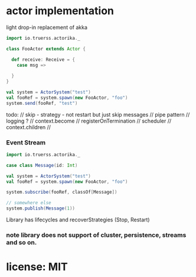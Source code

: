 # actor implementation 

light drop-in replacement of akka

```scala
import io.truerss.actorika._ 

class FooActor extends Actor {

  def receive: Receive = {
    case msg => 
                
  }
}

val system = ActorSystem("test")
val fooRef = system.spawn(new FooActor, "foo")
system.send(fooRef, "test")


```

todo:
// skip - strategy - not restart but just skip messages
// pipe pattern 
// logging ?
// context.become 
// registerOnTermination
// scheduler
// context.children
// 

### Event Stream 

```scala
import io.truerss.actorika._ 

case class Message(id: Int)

val system = ActorSystem("test")
val fooRef = system.spawn(new FooActor, "foo")

system.subscribe(fooRef, classOf[Message])

// somewhere else
system.publish(Message(1))
```


Library has lifecycles and recoverStrategies (Stop, Restart)

### note library does not support of cluster, persistence, streams and so on. 

# license: MIT 

